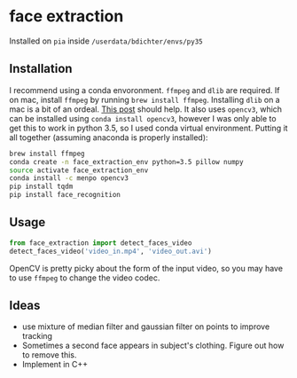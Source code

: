# face extraction

Installed on `pia` inside `/userdata/bdichter/envs/py35`

## Installation
I recommend using a conda envoronment.
`ffmpeg` and `dlib` are required. If on mac, install `ffmpeg` by running `brew install ffmpeg`. 
Installing `dlib` on a mac is a bit of an ordeal. [This post](http://www.pyimagesearch.com/2017/03/27/how-to-install-dlib/) should help. It also uses `opencv3`, which can be installed using `conda install opencv3`, 
however I was only able to get this to work in python 3.5, so I used conda 
virtual environment. Putting it all together (assuming anaconda is properly
installed):
```bash
brew install ffmpeg
conda create -n face_extraction_env python=3.5 pillow numpy
source activate face_extraction_env
conda install -c menpo opencv3
pip install tqdm
pip install face_recognition
```
## Usage
```python
from face_extraction import detect_faces_video
detect_faces_video('video_in.mp4', 'video_out.avi')
```

OpenCV is pretty picky about the form of the input video, so you may 
have to use `ffmpeg` to change the video codec.

## Ideas
* use mixture of median filter and gaussian filter on points to improve tracking
* Sometimes a second face appears in subject's clothing. Figure out how to remove this.
* Implement in C++
